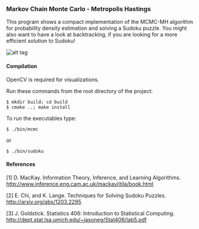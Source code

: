 ### Markov Chain Monte Carlo - Metropolis Hastings

This program shows a compact implementation of the MCMC-MH algorithm
for probability density estimation and solving a Sudoku puzzle.
You might also want to have a look at backtracking, if you are looking for a more efficient solution to Sudoku!

![alt tag](data/screen.png)

#### Compilation

OpenCV is required for visualizations.

Run these commands from the root directory of the project:
```
$ mkdir build; cd build
$ cmake ..; make install
```

To run the executables type:
```
$ ./bin/mcmc
```
or
```
$ ./bin/sudoku
```

#### References

[1] D. MacKay. Information Theory, Inference, and Learning Algorithms.
    http://www.inference.eng.cam.ac.uk/mackay/itila/book.html

[2] E. Chi, and K. Lange. Techniques for Solving Sudoku Puzzles.
    http://arxiv.org/abs/1203.2295
    
[3] J. Goldstick. Statistics 406: Introduction to Statistical Computing.
    http://dept.stat.lsa.umich.edu/~jasoneg/Stat406/lab5.pdf
